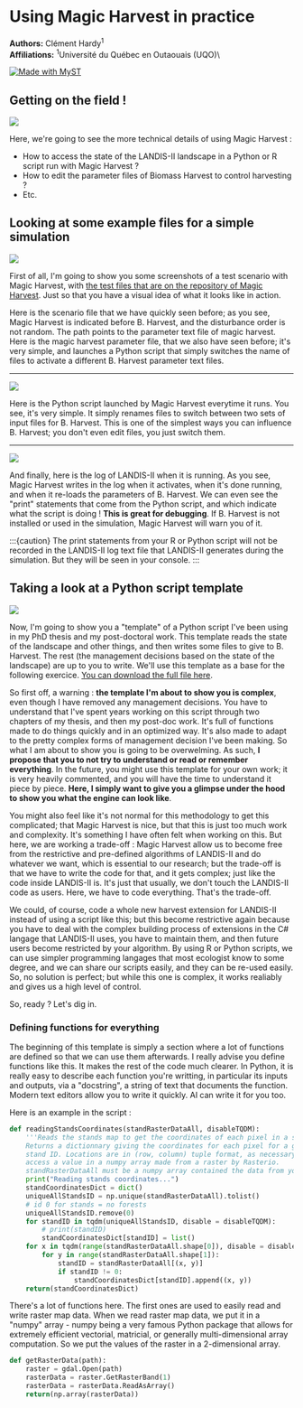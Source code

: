 # Using Magic Harvest in practice
**Authors:** Clément Hardy<sup>1</sup> \
**Affiliations:** <sup>1</sup>Université du Québec en Outaouais (UQO)\

[![Made with MyST](https://img.shields.io/badge/made%20with-myst-orange)](https://myst.tools)

## Getting on the field !

![](./images/Slide22.jpg)</br>

Here, we're going to see the more technical details of using Magic Harvest :

- How to access the state of the LANDIS-II landscape in a Python or R script run with Magic Harvest ?
- How to edit the parameter files of Biomass Harvest to control harvesting ?
- Etc.

## Looking at some example files for a simple simulation

![](./images/Slide23.jpg)</br>

First of all, I'm going to show you some screenshots of a test scenario with Magic Harvest, with [the test files that are on the repository of Magic Harvest](https://github.com/Klemet/LANDIS-II-Magic-Harvest/tree/main/Examples/Core-v8/Biomass%20Harvest). Just so that you have a visual idea of what it looks like in action.

Here is the scenario file that we have quickly seen before; as you see, Magic Harvest is indicated before B. Harvest, and the disturbance order is not random. The path points to the parameter text file of magic harvest. Here is the magic harvest parameter file, that we also have seen before; it's very simple, and launches a Python script that simply switches the name of files to activate a different B. Harvest parameter text files. 

* * *

![](./images/Slide24.jpg)</br>

Here is the Python script launched by Magic Harvest everytime it runs. You see, it's very simple. It simply renames files to switch between two sets of input files for B. Harvest. This is one of the simplest ways you can influence B. Harvest; you don't even edit files, you just switch them.

* * *

![](./images/Slide25.jpg)</br>

And finally, here is the log of LANDIS-II when it is running. As you see, Magic Harvest writes in the log when it activates, when it's done running, and when it re-loads the parameters of B. Harvest. We can even see the "print" statements that come from the Python script, and which indicate what the script is doing ! **This is great for debugging**. If B. Harvest is not installed or used in the simulation, Magic Harvest will warn you of it.

:::{caution}
The print statements from your R or Python script will not be recorded in the LANDIS-II log text file that LANDIS-II generates during the simulation. But they will be seen in your console.
:::

## Taking a look at a Python script template

![](./images/Slide26.jpg)</br>

Now, I'm going to show you a "template" of a Python script I've been using in my PhD thesis and my post-doctoral work. This template reads the state of the landscape and other things, and then writes some files to give to B. Harvest. The rest (the management decisions based on the state of the landscape) are up to you to write. We'll use this template as a base for the following exercice. [You can download the full file here](./files/magicHarvest_pythonTemplate.py).

So first off, a warning : **the template I'm about to show you is complex**, even though I have removed any management decisions. You have to understand that I've spent years working on this script through two chapters of my thesis, and then my post-doc work. It's full of functions made to do things quickly and in an optimized way. It's also made to adapt to the pretty complex forms of management decision I've been making. So what I am about to show you is going to be overwelming. As such, **I propose that you to not try to understand or read or remember everything**. In the future, you might use this template for your own work; it is very heavily commented, and you will have the time to understand it piece by piece. **Here, I simply want to give you a glimpse under the hood to show you what the engine can look like**.

You might also feel like it's not normal for this methodology to get this complicated; that Magic Harvest is nice, but that this is just too much work and complexity. It's something I have often felt when working on this. But here, we are working a trade-off : Magic Harvest allow us to become free from the restrictive and pre-defined algorithms of LANDIS-II and do whatever we want, which is essential to our research; but the trade-off is that we have to write the code for that, and it gets complex; just like the code inside LANDIS-II is. It's just that usually, we don't touch the LANDIS-II code as users. Here, we have to code everything. That's the trade-off.

We could, of course, code a whole new harvest extension for LANDIS-II instead of using a script like this; but this become restrictive again because you have to deal with the complex building process of extensions in the C# langage that LANDIS-II uses, you have to maintain them, and then future users become restricted by your algorithm. By using R or Python scripts, we can use simpler programming langages that most ecologist know to some degree, and we can share our scripts easily, and they can be re-used easily. So, no solution is perfect; but while this one is complex, it works realiably and gives us a high level of control.

So, ready ? Let's dig in.

### Defining functions for everything

The beginning of this template is simply a section where a lot of functions are defined so that we can use them afterwards. I really advise you define functions like this. It makes the rest of the code much clearer. In Python, it is really easy to describe each function you're writting, in particular its inputs and outputs, via a "docstring", a string of text that documents the function. Modern text editors allow you to write it quickly. AI can write it for you too.

Here is an example in the script :

```python
def readingStandsCoordinates(standRasterDataAll, disableTQDM):
    '''Reads the stands map to get the coordinates of each pixel in a stand.
    Returns a dictionnary giving the coordinates for each pixel for a given
    stand ID. Locations are in (row, column) tuple format, as necessary to
    access a value in a numpy array made from a raster by Rasterio.
    standRasterDataAll must be a numpy array contained the data from your raster map.'''
    print("Reading stands coordinates...")
    standCoordinatesDict = dict()
    uniqueAllStandsID = np.unique(standRasterDataAll).tolist()
    # id 0 for stands = no forests
    uniqueAllStandsID.remove(0)
    for standID in tqdm(uniqueAllStandsID, disable = disableTQDM):
        # print(standID)
        standCoordinatesDict[standID] = list()
    for x in tqdm(range(standRasterDataAll.shape[0]), disable = disableTQDM):
        for y in range(standRasterDataAll.shape[1]):
            standID = standRasterDataAll[(x, y)]
            if standID != 0:
                standCoordinatesDict[standID].append((x, y))
    return(standCoordinatesDict)
```

There's a lot of functions here. The first ones are used to easily read and write raster map data. When we read raster map data, we put it in a "numpy" array - numpy being a very famous Python package that allows for extremely efficient vectorial, matricial, or generally multi-dimensional array computation. So we put the values of the raster in a 2-dimensional array.

```python
def getRasterData(path):
    raster = gdal.Open(path)
    rasterData = raster.GetRasterBand(1)
    rasterData = rasterData.ReadAsArray()
    return(np.array(rasterData))
```




